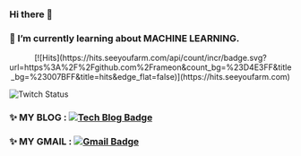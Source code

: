 ### Hi there 👋
### 🌱 I’m currently learning about MACHINE LEARNING.

<div align=center>
[![Hits](https://hits.seeyoufarm.com/api/count/incr/badge.svg?url=https%3A%2F%2Fgithub.com%2Frameon&count_bg=%23D4E3FF&title_bg=%23007BFF&title=hits&edge_flat=false)](https://hits.seeyoufarm.com)
</div>

![Twitch Status](https://img.shields.io/twitch/status/rameon?style=for-the-badge)

### ✨ MY BLOG : [![Tech Blog Badge](http://img.shields.io/badge/-Tech%20blog-black?style=for-the-badge&logo=appveyor&logo=github&link=https://rameon.github.io/)](https://rameon.github.io/)

### ✨ MY GMAIL : [![Gmail Badge](https://img.shields.io/badge/Gmail-d14836?style=for-the-badge&logo=appveyor&logo=Gmail&logoColor=white&link=mailto:Yirameon@gmail.com)](mailto:Yirameon@gmail.com)
	
<!--
**Rameon/Rameon** is a ✨ _special_ ✨ repository because its `README.md` (this file) appears on your GitHub profile.

Here are some ideas to get you started:

- 🔭 I’m currently working on ...
- 🌱 I’m currently learning ...
- 👯 I’m looking to collaborate on ...
- 🤔 I’m looking for help with ...
- 💬 Ask me about ...
- 📫 How to reach me: ...
- 😄 Pronouns: ...
- ⚡ Fun fact: ...
-->
